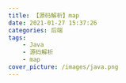 ```yaml
---
title: 【源码解析】map
date: 2021-01-27 15:37:26
categories: 后端
tags:
	- Java
	- 源码解析
	- map
cover_picture: /images/java.png
---
```

